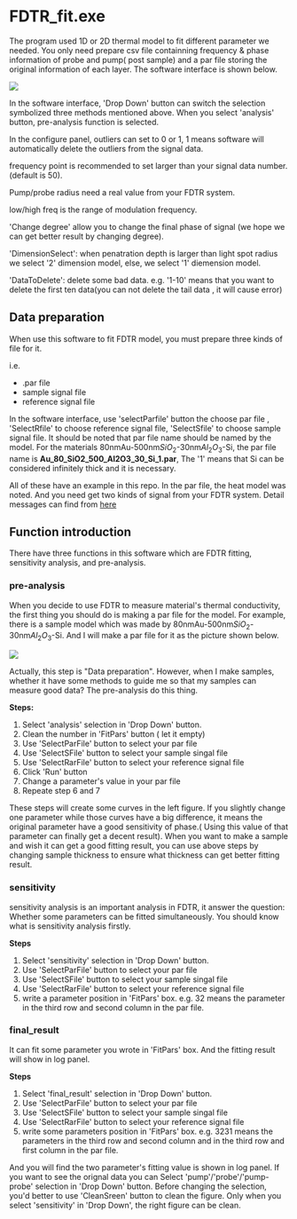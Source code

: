 # FDTR_fit.exe
The program used 1D or 2D thermal model to fit different parameter we needed. You only need prepare csv file containning frequency & phase information of probe and pump( post sample) and a par file storing the original information of each layer.
The software interface is shown below.

![](https://github.com/luoshaotian/FDTR_fit/tree/main/pic/6.png)

In the software interface, 'Drop Down' button can switch the selection symbolized three methods mentioned above. When you select 'analysis' button, pre-analysis function is selected. 

In the configure panel, outliers can set to 0 or 1, 1 means software will automatically delete the outliers from the signal data. 

frequency point is recommended to set larger than your signal data number.(default is 50). 

Pump/probe radius need a real value from your FDTR system. 

low/high freq is the range of  modulation frequency. 

'Change degree' allow you to change the final phase of signal (we hope we can get better result by changing degree). 

'DimensionSelect': when penatration depth is larger than light spot radius we select '2' dimension model, else, we select '1' diemension model.

'DataToDelete': delete some bad data. e.g.  '1-10'  means that you want to delete the first ten data(you can not delete the tail data , it will cause error)


## Data preparation
When use this software to fit FDTR model, you must prepare three kinds of file for it.

i.e.

- .par file
- sample signal file
- reference signal file

In the software interface, use 'selectParfile' button the choose par file , 'SelectRfile' to choose reference  signal file, 'SelectSfile' to choose sample signal file. It should be noted that par file name should be named by the model.  For the materials 80nmAu-500nm$SiO_2$-30nm$Al_2O_3$-Si, the par file name is **Au_80_SiO2_500_Al2O3_30_Si_1.par**, The '1' means that Si  can be considered infinitely thick and it is necessary.  


All of these have an example in this repo. In the par file, the heat model was noted. And you need get two kinds of signal from your FDTR system. Detail messages
can find from [here](https://github.com/luoshaotian/FDTR_fit/tree/main/Example/README.md)     

## Function introduction

There have three functions in this software which are FDTR fitting, sensitivity analysis, and pre-analysis. 

### pre-analysis

When you decide to use FDTR to measure material's thermal conductivity, the first thing you should do is making a par file for the model. For example, there is a 
sample model which was made by 80nmAu-500nm$SiO_2$-30nm$Al_2O_3$-Si. And I will make a par file for it as the picture shown below.

![](https://github.com/luoshaotian/FDTR_fit/tree/main/pic/5.png)

Actually, this step is "Data preparation". However, when I make samples, whether it have some methods to guide me so that my samples can measure good data?
The pre-analysis do this thing.

**Steps:**
1. Select 'analysis' selection in 'Drop Down' button.
2. Clean the number in 'FitPars' button ( let it empty)
3. Use 'SelectParFile' button to select your par file
4. Use 'SelectSFile' button to select your sample singal file
5. Use 'SelectRarFile' button to select your reference signal file
6. Click 'Run' button
7. Change a parameter's value in your par file
8. Repeate step 6 and 7

These steps will create some curves in the left  figure. If you slightly change one parameter while those curves have a big difference, it means the original parameter have a good sensitivity of phase.( Using this value of that parameter can finally get a decent result). When you want to make a sample and wish it can get a good fitting result, you can use above steps by changing sample thickness to ensure what thickness can get better fitting result.

### sensitivity

sensitivity analysis is an important analysis in FDTR, it answer the question: Whether some parameters can be fitted simultaneously. You should know what is sensitivity analysis firstly.

**Steps**
1. Select 'sensitivity' selection in 'Drop Down' button.
2. Use 'SelectParFile' button to select your par file
3. Use 'SelectSFile' button to select your sample singal file
4. Use 'SelectRarFile' button to select your reference signal file
5. write a parameter position in 'FitPars' box.    e.g.  32 means the parameter in  the third row and second column  in the par file.


### final_result

It can fit some parameter you wrote in 'FitPars' box. And the fitting result will show in log panel.

**Steps**
1. Select 'final_result' selection in 'Drop Down' button.
2. Use 'SelectParFile' button to select your par file
3. Use 'SelectSFile' button to select your sample singal file
4. Use 'SelectRarFile' button to select your reference signal file
5. write some parameters position in 'FitPars' box.    e.g.  3231 means the parameters in  the third row and second column  and in  the third row and first column  in the par file.

And you will find the two parameter's fitting value is shown in log panel. If you want to see the orignal data you can  Select 'pump'/'probe'/'pump-probe' selection in 'Drop Down' button. Before changing the selection, you'd better to use 'CleanSreen' button to clean the figure. Only when you select 'sensitivity' in 'Drop Down', the right figure can be clean.



